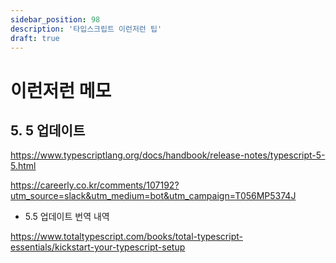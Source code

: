 ```yaml
---
sidebar_position: 98
description: '타입스크립트 이런저런 팁'
draft: true
---
```


# 이런저런 메모

## 5. 5 업데이트

https://www.typescriptlang.org/docs/handbook/release-notes/typescript-5-5.html

https://careerly.co.kr/comments/107192?utm_source=slack&utm_medium=bot&utm_campaign=T056MP5374J

- 5.5 업데이트 번역 내역

https://www.totaltypescript.com/books/total-typescript-essentials/kickstart-your-typescript-setup
